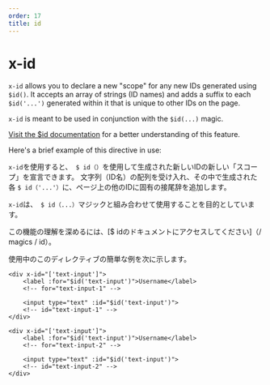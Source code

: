 ```yaml
---
order: 17
title: id
---
```


# x-id

`x-id` allows you to declare a new "scope" for any new IDs generated using `$id()`. It accepts an array of strings (ID names) and adds a suffix to each `$id('...')` generated within it that is unique to other IDs on the page.

`x-id` is meant to be used in conjunction with the `$id(...)` magic.

[Visit the $id documentation](/magics/id) for a better understanding of this feature.

Here's a brief example of this directive in use:

`x-id`を使用すると、` $ id（）`を使用して生成された新しいIDの新しい「スコープ」を宣言できます。 文字列（ID名）の配列を受け入れ、その中で生成された各 `$ id（'...'）`に、ページ上の他のIDに固有の接尾辞を追加します。

`x-id`は、` $ id（...）`マジックと組み合わせて使用することを目的としています。

この機能の理解を深めるには、[$ idのドキュメントにアクセスしてください]（/ magics / id）。

使用中のこのディレクティブの簡単な例を次に示します。

```alpine
<div x-id="['text-input']">
    <label :for="$id('text-input')">Username</label>
    <!-- for="text-input-1" -->

    <input type="text" :id="$id('text-input')">
    <!-- id="text-input-1" -->
</div>

<div x-id="['text-input']">
    <label :for="$id('text-input')">Username</label>
    <!-- for="text-input-2" -->

    <input type="text" :id="$id('text-input')">
    <!-- id="text-input-2" -->
</div>
```


